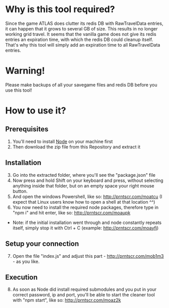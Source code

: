 # Why is this tool required?
Since the game ATLAS does clutter its redis DB with RawTravelData entries, it can happen that it grows to several GB of size. This results in no longer working grid travel. It seems that the vanilla game does not give its redis entries an expiration time, with which the redis DB could cleanup itself. That's why this tool will simply add an expiration time to all RawTravelData entries.

# Warning!
Please make backups of all your savegame files and redis DB before you use this tool!

# How to use it?
## Prerequisites
1. You'll need to install [Node](https://nodejs.org/en/download/) on your machine first
2. Then download the zip file from this Repository and extract it

## Installation
3. Go into the extracted folder, where you'll see the "package.json" file
4. Now press and hold Shift on your keyboard and press, without selecting anything inside that folder, but on an empty space your right mouse button.
5. And open the windows Powershell, like so: http://prntscr.com/moatcu (I expect that Linux users know how to open a shell at that location ^^)
6. You now need to install the required node packages, therefore type in "npm i" and hit enter, like so: http://prntscr.com/moaupk
  - Note: if the initial installation went through and node constantly repeats itself, simply stop it with Ctrl + C (example: http://prntscr.com/moayfj)

## Setup your connection
7. Open the file "index.js" and adjust this part - http://prntscr.com/mob1m3 - as you like.

## Execution
8. As soon as Node did install required submodules and you put in your correct password, ip and port, you'll be able to start the cleaner tool with "npm start", like so: http://prntscr.com/moaz2k
